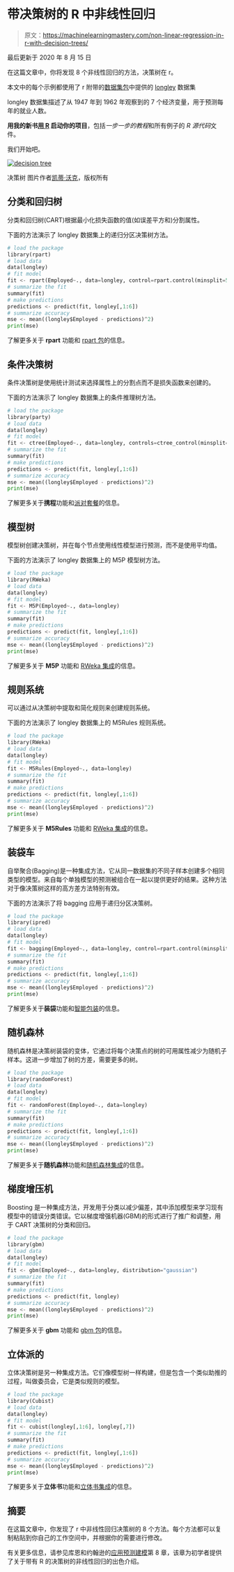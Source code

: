 # 带决策树的 R 中非线性回归

> 原文：<https://machinelearningmastery.com/non-linear-regression-in-r-with-decision-trees/>

最后更新于 2020 年 8 月 15 日

在这篇文章中，你将发现 8 个非线性回归的方法，决策树在 r。

本文中的每个示例都使用了 r 附带的[数据集包](http://stat.ethz.ch/R-manual/R-devel/library/datasets/html/00Index.html)中提供的 [longley](http://stat.ethz.ch/R-manual/R-devel/library/datasets/html/longley.html) 数据集

longley 数据集描述了从 1947 年到 1962 年观察到的 7 个经济变量，用于预测每年的就业人数。

**用我的新书[用 R](https://machinelearningmastery.com/machine-learning-with-r/) 启动你的项目**，包括*一步一步的教程*和所有例子的 *R 源代码*文件。

我们开始吧。

[![decision tree](img/f59278946e14ff4676dac50727034291.png)](https://machinelearningmastery.com/wp-content/uploads/2014/07/decision-tree.jpg)

决策树
图片作者[凯蒂·沃克](https://www.flickr.com/photos/eilonwy77/7229389076)，版权所有

## 分类和回归树

分类和回归树(CART)根据最小化损失函数的值(如误差平方和)分割属性。

下面的方法演示了 longley 数据集上的递归分区决策树方法。

```py
# load the package
library(rpart)
# load data
data(longley)
# fit model
fit <- rpart(Employed~., data=longley, control=rpart.control(minsplit=5))
# summarize the fit
summary(fit)
# make predictions
predictions <- predict(fit, longley[,1:6])
# summarize accuracy
mse <- mean((longley$Employed - predictions)^2)
print(mse)
```

了解更多关于 **rpart** 功能和 [rpart 包](https://cran.r-project.org/web/packages/rpart/index.html)的信息。

## 条件决策树

条件决策树是使用统计测试来选择属性上的分割点而不是损失函数来创建的。

下面的方法演示了 longley 数据集上的条件推理树方法。

```py
# load the package
library(party)
# load data
data(longley)
# fit model
fit <- ctree(Employed~., data=longley, controls=ctree_control(minsplit=2,minbucket=2,testtype="Univariate"))
# summarize the fit
summary(fit)
# make predictions
predictions <- predict(fit, longley[,1:6])
# summarize accuracy
mse <- mean((longley$Employed - predictions)^2)
print(mse)
```

了解更多关于**携程**功能和[派对套餐](https://cran.r-project.org/web/packages/party/index.html)的信息。

## 模型树

模型树创建决策树，并在每个节点使用线性模型进行预测，而不是使用平均值。

下面的方法演示了 longley 数据集上的 M5P 模型树方法。

```py
# load the package
library(RWeka)
# load data
data(longley)
# fit model
fit <- M5P(Employed~., data=longley)
# summarize the fit
summary(fit)
# make predictions
predictions <- predict(fit, longley[,1:6])
# summarize accuracy
mse <- mean((longley$Employed - predictions)^2)
print(mse)
```

了解更多关于 **M5P** 功能和 [RWeka 集成](https://cran.r-project.org/web/packages/RWeka/index.html)的信息。

## 规则系统

可以通过从决策树中提取和简化规则来创建规则系统。

下面的方法演示了 longley 数据集上的 M5Rules 规则系统。

```py
# load the package
library(RWeka)
# load data
data(longley)
# fit model
fit <- M5Rules(Employed~., data=longley)
# summarize the fit
summary(fit)
# make predictions
predictions <- predict(fit, longley[,1:6])
# summarize accuracy
mse <- mean((longley$Employed - predictions)^2)
print(mse)
```

了解更多关于 **M5Rules** 功能和 [RWeka 集成](https://cran.r-project.org/web/packages/RWeka/index.html)的信息。

## 装袋车

自举聚合(Bagging)是一种集成方法，它从同一数据集的不同子样本创建多个相同类型的模型。来自每个单独模型的预测被组合在一起以提供更好的结果。这种方法对于像决策树这样的高方差方法特别有效。

下面的方法演示了将 bagging 应用于递归分区决策树。

```py
# load the package
library(ipred)
# load data
data(longley)
# fit model
fit <- bagging(Employed~., data=longley, control=rpart.control(minsplit=5))
# summarize the fit
summary(fit)
# make predictions
predictions <- predict(fit, longley[,1:6])
# summarize accuracy
mse <- mean((longley$Employed - predictions)^2)
print(mse)
```

了解更多关于**装袋**功能和[智能包装](https://cran.r-project.org/web/packages/ipred/index.html)的信息。

## 随机森林

随机森林是决策树装袋的变体，它通过将每个决策点的树的可用属性减少为随机子样本。这进一步增加了树的方差，需要更多的树。

```py
# load the package
library(randomForest)
# load data
data(longley)
# fit model
fit <- randomForest(Employed~., data=longley)
# summarize the fit
summary(fit)
# make predictions
predictions <- predict(fit, longley[,1:6])
# summarize accuracy
mse <- mean((longley$Employed - predictions)^2)
print(mse)
```

了解更多关于**随机森林**功能和[随机森林集成](https://cran.r-project.org/web/packages/randomForest/index.html)的信息。

## 梯度增压机

Boosting 是一种集成方法，开发用于分类以减少偏差，其中添加模型来学习现有模型中的错误分类错误。它以梯度增强机器(GBM)的形式进行了推广和调整，用于 CART 决策树的分类和回归。

```py
# load the package
library(gbm)
# load data
data(longley)
# fit model
fit <- gbm(Employed~., data=longley, distribution="gaussian")
# summarize the fit
summary(fit)
# make predictions
predictions <- predict(fit, longley)
# summarize accuracy
mse <- mean((longley$Employed - predictions)^2)
print(mse)
```

了解更多关于 **gbm** 功能和 [gbm 包](https://cran.r-project.org/web/packages/gbm/index.html)的信息。

## 立体派的

立体决策树是另一种集成方法。它们像模型树一样构建，但是包含一个类似助推的过程，叫做委员会，它是类似规则的模型。

```py
# load the package
library(Cubist)
# load data
data(longley)
# fit model
fit <- cubist(longley[,1:6], longley[,7])
# summarize the fit
summary(fit)
# make predictions
predictions <- predict(fit, longley[,1:6])
# summarize accuracy
mse <- mean((longley$Employed - predictions)^2)
print(mse)
```

了解更多关于**立体书**功能和[立体书集成](https://cran.r-project.org/web/packages/Cubist/index.html)的信息。

## 摘要

在这篇文章中，你发现了 r 中非线性回归决策树的 8 个方法。每个方法都可以复制粘贴到你自己的工作空间中，并根据你的需要进行修改。

有关更多信息，请参见库恩和约翰逊的[应用预测建模](https://amzn.to/3iFPHhq)第 8 章，该章为初学者提供了关于带有 R 的决策树的非线性回归的出色介绍。